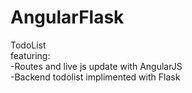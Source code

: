 # AngularFlask
TodoList<br>
featuring: <br>
-Routes and live js update with AngularJS<br>
-Backend todolist implimented with Flask
